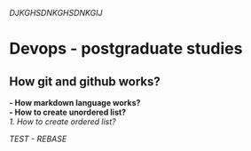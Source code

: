 *DJKGHSDNKGHSDNKGIJ*
# Devops - postgraduate studies
## How git and github works?

**- How markdown language works?** <br>
**- How to create unordered list?**  <br>
*1. How to create ordered list?* <br>

*TEST - REBASE*

